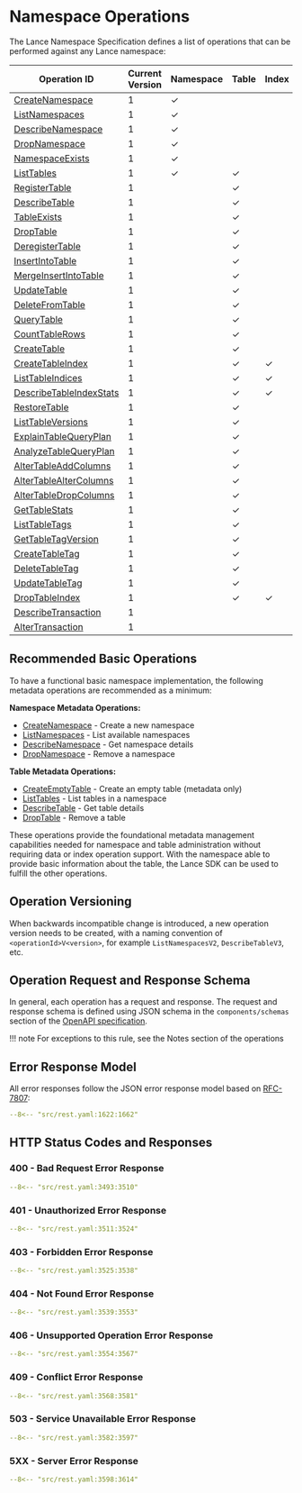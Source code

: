 # Namespace Operations

The Lance Namespace Specification defines a list of operations that can be performed against any Lance namespace:

| Operation ID                                             | Current Version | Namespace | Table | Index | Metadata | Data | Transaction |
|----------------------------------------------------------|-----------------|-----------|-------|-------|----------|------|-------------|
| [CreateNamespace](create-namespace.md)                   | 1               | ✓         |       |       | ✓        |      |             |
| [ListNamespaces](list-namespaces.md)                     | 1               | ✓         |       |       | ✓        |      |             |
| [DescribeNamespace](describe-namespace.md)               | 1               | ✓         |       |       | ✓        |      |             |
| [DropNamespace](drop-namespace.md)                       | 1               | ✓         |       |       | ✓        |      |             |
| [NamespaceExists](namespace-exists.md)                   | 1               | ✓         |       |       | ✓        |      |             |
| [ListTables](list-tables.md)                             | 1               | ✓         | ✓     |       | ✓        |      |             |
| [RegisterTable](register-table.md)                       | 1               |           | ✓     |       | ✓        |      |             |
| [DescribeTable](describe-table.md)                       | 1               |           | ✓     |       | ✓        |      |             |
| [TableExists](table-exists.md)                           | 1               |           | ✓     |       | ✓        |      |             |
| [DropTable](drop-table.md)                               | 1               |           | ✓     |       | ✓        |      |             |
| [DeregisterTable](deregister-table.md)                   | 1               |           | ✓     |       | ✓        |      |             |
| [InsertIntoTable](insert-into-table.md)                  | 1               |           | ✓     |       |          | ✓    |             |
| [MergeInsertIntoTable](merge-insert-into-table.md)       | 1               |           | ✓     |       |          | ✓    |             |
| [UpdateTable](update-table.md)                           | 1               |           | ✓     |       |          | ✓    |             |
| [DeleteFromTable](delete-from-table.md)                  | 1               |           | ✓     |       |          | ✓    |             |
| [QueryTable](query-table.md)                             | 1               |           | ✓     |       |          | ✓    |             |
| [CountTableRows](count-table-rows.md)                    | 1               |           | ✓     |       |          | ✓    |             |
| [CreateTable](create-table.md)                           | 1               |           | ✓     |       |          | ✓    |             |
| [CreateTableIndex](create-table-index.md)                | 1               |           | ✓     | ✓     | ✓        |      |             |
| [ListTableIndices](list-table-indices.md)                | 1               |           | ✓     | ✓     | ✓        |      |             |
| [DescribeTableIndexStats](describe-table-index-stats.md) | 1               |           | ✓     | ✓     | ✓        |      |             |
| [RestoreTable](restore-table.md)                         | 1               |           | ✓     |       | ✓        |      |             |
| [ListTableVersions](list-table-versions.md)              | 1               |           | ✓     |       | ✓        |      |             |
| [ExplainTableQueryPlan](explain-table-query-plan.md)     | 1               |           | ✓     |       |          | ✓    |             |
| [AnalyzeTableQueryPlan](analyze-table-query-plan.md)     | 1               |           | ✓     |       |          | ✓    |             |
| [AlterTableAddColumns](alter-table-add-columns.md)       | 1               |           | ✓     |       |          | ✓    |             |
| [AlterTableAlterColumns](alter-table-alter-columns.md)   | 1               |           | ✓     |       | ✓        |      |             |
| [AlterTableDropColumns](alter-table-drop-columns.md)     | 1               |           | ✓     |       | ✓        |      |             |
| [GetTableStats](get-table-stats.md)                      | 1               |           | ✓     |       | ✓        |      |             |
| [ListTableTags](list-table-tags.md)                      | 1               |           | ✓     |       | ✓        |      |             |
| [GetTableTagVersion](get-table-tag-version.md)           | 1               |           | ✓     |       | ✓        |      |             |
| [CreateTableTag](create-table-tag.md)                    | 1               |           | ✓     |       | ✓        |      |             |
| [DeleteTableTag](delete-table-tag.md)                    | 1               |           | ✓     |       | ✓        |      |             |
| [UpdateTableTag](update-table-tag.md)                    | 1               |           | ✓     |       | ✓        |      |             |
| [DropTableIndex](drop-table-index.md)                    | 1               |           | ✓     | ✓     | ✓        |      |             |
| [DescribeTransaction](describe-transaction.md)           | 1               |           |       |       | ✓        |      | ✓           |
| [AlterTransaction](alter-transaction.md)                 | 1               |           |       |       | ✓        |      | ✓           |

## Recommended Basic Operations

To have a functional basic namespace implementation, the following metadata operations are recommended as a minimum:

**Namespace Metadata Operations:**

- [CreateNamespace](create-namespace.md) - Create a new namespace
- [ListNamespaces](list-namespaces.md) - List available namespaces
- [DescribeNamespace](describe-namespace.md) - Get namespace details
- [DropNamespace](drop-namespace.md) - Remove a namespace

**Table Metadata Operations:**

- [CreateEmptyTable](create-empty-table.md) - Create an empty table (metadata only)
- [ListTables](list-tables.md) - List tables in a namespace
- [DescribeTable](describe-table.md) - Get table details
- [DropTable](drop-table.md) - Remove a table

These operations provide the foundational metadata management capabilities needed for namespace and table administration without requiring data or index operation support. With the namespace able to provide basic information about the table, the Lance SDK can be used to fulfill the other operations.

## Operation Versioning

When backwards incompatible change is introduced,
a new operation version needs to be created, with a naming convention of `<operationId>V<version>`,
for example `ListNamespacesV2`, `DescribeTableV3`, etc.

## Operation Request and Response Schema

In general, each operation has a request and response.
The request and response schema is defined using JSON schema in the 
`components/schemas` section of the [OpenAPI specification](https://editor-next.swagger.io/?url=https://raw.githubusercontent.com/lancedb/lance-namespace/refs/heads/main/docs/src/rest.yaml).

!!! note
    For exceptions to this rule, see the Notes section of the operations

## Error Response Model

All error responses follow the JSON error response model based on [RFC-7807](https://datatracker.ietf.org/doc/html/rfc7807):

```yaml
--8<-- "src/rest.yaml:1622:1662"
```

## HTTP Status Codes and Responses

### 400 - Bad Request Error Response

```yaml
--8<-- "src/rest.yaml:3493:3510"
```

### 401 - Unauthorized Error Response

```yaml
--8<-- "src/rest.yaml:3511:3524"
```

### 403 - Forbidden Error Response

```yaml
--8<-- "src/rest.yaml:3525:3538"
```

### 404 - Not Found Error Response

```yaml
--8<-- "src/rest.yaml:3539:3553"
```

### 406 - Unsupported Operation Error Response

```yaml
--8<-- "src/rest.yaml:3554:3567"
```

### 409 - Conflict Error Response

```yaml
--8<-- "src/rest.yaml:3568:3581"
```

### 503 - Service Unavailable Error Response

```yaml
--8<-- "src/rest.yaml:3582:3597"
```

### 5XX - Server Error Response

```yaml
--8<-- "src/rest.yaml:3598:3614"
```
